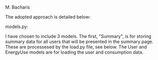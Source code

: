 M. Bacharis 

The adopted approach is detailed below:

models.py:

I have chosen to include 3 models. The first, "Summary", is for storing summary data for all users that will be presented in the summary page. These are processesed by the load.py file, see below. The User and EnergyUse models are for loading the user and consumption data.

 